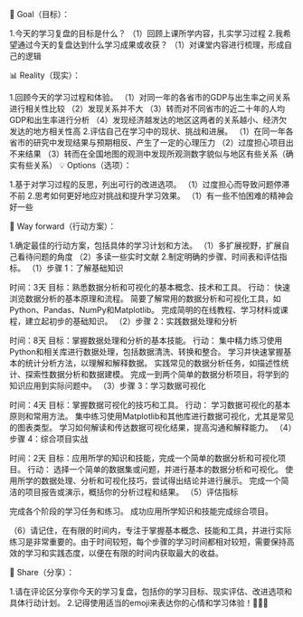 🎯 Goal（目标）：

1.今天的学习复盘的目标是什么？
（1）回顾上课所学内容，扎实学习过程
2.我希望通过今天的复盘达到什么学习成果或收获？
（1）对课堂内容进行梳理，形成自己的逻辑   

📊 Reality（现实）：

1.回顾今天的学习过程和体验。
（1）对同一年的各省市的GDP与出生率之间关系进行相关性比较
（2）发现关系并不大
（3）转而对不同省市的近二十年的人均GDP和出生率进行分析
（4）发现经济越发达的地区这两者的关系越小、经济欠发达的地方相关性高
2.评估自己在学习中的现状、挑战和进展。
（1）在同一年各省市的研究中发现结果与预期相反、产生了一定的心理压力
（2）过度担心项目出不来结果
（3）转而在全国地图的观测中发现所观测数字貌似与地区有些关系（确实有些关系）
💡 Options（选项）：

1.基于对学习过程的反思，列出可行的改进选项。
（1）过度担心而导致问题停滞不前
2.思考如何更好地应对挑战和提升学习效果。
（1）有一些不怕困难的精神会好一些

📝 Way forward（行动方案）：

1.确定最佳的行动方案，包括具体的学习计划和方法。
（1）多扩展视野，扩展自己看待问题的角度
（2）多读一些实时文献
2.制定明确的步骤、时间表和评估指标。
（1）步骤 1：了解基础知识

时间：3天
目标：熟悉数据分析和可视化的基本概念、技术和工具。
行动：
快速浏览数据分析的基本原理和流程。
简要了解常用的数据分析和可视化工具，如Python、Pandas、NumPy和Matplotlib。
完成简明的在线教程、学习材料或课程，建立起初步的基础知识。
（2）步骤 2：实践数据处理和分析

时间：8天
目标：掌握数据处理和分析的基本技能。
行动：
集中精力练习使用Python和相关库进行数据处理，包括数据清洗、转换和整合。
学习并快速掌握基本的统计分析方法，以理解和解释数据。
实践常见的数据分析任务，如描述性统计、探索性数据分析和数据建模。
完成一到两个简单的数据分析项目，将学到的知识应用到实际问题中。
（3）步骤 3：学习数据可视化

时间：4天
目标：掌握数据可视化的技巧和工具。
行动：
学习数据可视化的基本原则和常用方法。
集中练习使用Matplotlib和其他库进行数据可视化，尤其是常见的图表类型。
学习如何解读和传达数据可视化结果，提高沟通和解释能力。
（4）步骤 4：综合项目实战

时间：2天
目标：应用所学的知识和技能，完成一个简单的数据分析和可视化项目。
行动：
选择一个简单的数据集或问题，并进行基本的数据分析和可视化。
使用所学的数据处理、分析和可视化技巧，尝试得出结论并进行展示。
完成一个简洁的项目报告或演示，概括你的分析过程和结果。
（5）评估指标

完成各个阶段的学习任务和练习。
成功应用所学知识和技能完成综合项目。

（6）请记住，在有限的时间内，专注于掌握基本概念、技能和工具，并进行实际练习是非常重要的。由于时间较短，每个步骤的学习时间都相对较短，需要保持高效的学习和实践态度，以便在有限的时间内获取最大的收益。

💬 Share（分享）：

1.请在评论区分享你今天的学习复盘，包括你的学习目标、现实评估、改进选项和具体行动计划。
2.记得使用适当的emoji来表达你的心情和学习体验！💪🎉💡